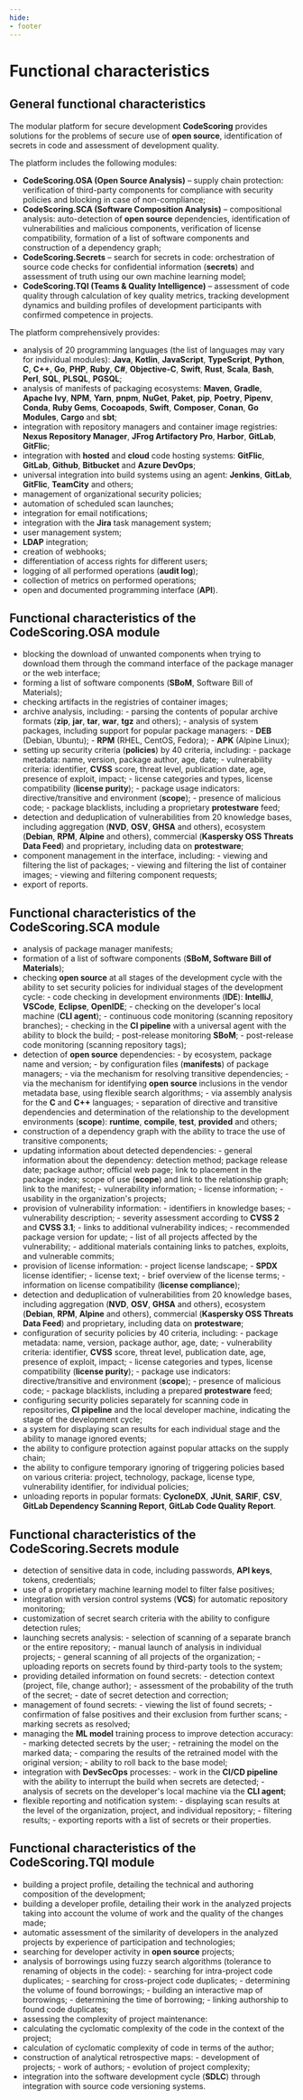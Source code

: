 ```yaml
---
hide:
- footer
---
```

# Functional characteristics

## General functional characteristics

The modular platform for secure development **CodeScoring** provides solutions for the problems of secure use of **open source**, identification of secrets in code and assessment of development quality.

The platform includes the following modules:

- **CodeScoring.OSA (Open Source Analysis)** – supply chain protection: verification of third-party components for compliance with security policies and blocking in case of non-compliance;
- **CodeScoring.SCA (Software Composition Analysis)** – compositional analysis: auto-detection of **open source** dependencies, identification of vulnerabilities and malicious components, verification of license compatibility, formation of a list of software components and construction of a dependency graph;
- **CodeScoring.Secrets** – search for secrets in code: orchestration of source code checks for confidential information (**secrets**) and assessment of truth using our own machine learning model;
- **CodeScoring.TQI (Teams & Quality Intelligence)** – assessment of code quality through calculation of key quality metrics, tracking development dynamics and building profiles of development participants with confirmed competence in projects.

The platform comprehensively provides:

- analysis of 20 programming languages (the list of languages may vary for individual modules): **Java**, **Kotlin**, **JavaScript**, **TypeScript**, **Python**, **C**, **C++**, **Go**, **PHP**, **Ruby**, **C#**, **Objective-C**, **Swift**, **Rust**, **Scala**, **Bash**, **Perl**, **SQL**, **PLSQL**, **PGSQL**;
- analysis of manifests of packaging ecosystems: **Maven**, **Gradle**, **Apache Ivy**, **NPM**, **Yarn**, **pnpm**, **NuGet**, **Paket**, **pip**, **Poetry**, **Pipenv**, **Conda**, **Ruby Gems**, **Cocoapods**, **Swift**, **Composer**, **Conan**, **Go Modules**, **Cargo** and **sbt**;
- integration with repository managers and container image registries: **Nexus Repository Manager**, **JFrog Artifactory Pro**, **Harbor**, **GitLab**, **GitFlic**;
- integration with **hosted** and **cloud** code hosting systems: **GitFlic**, **GitLab**, **Github**, **Bitbucket** and **Azure DevOps**;
- universal integration into build systems using an agent: **Jenkins**, **GitLab**, **GitFlic**, **TeamCity** and others;
- management of organizational security policies;
- automation of scheduled scan launches;
- integration for email notifications;
- integration with the **Jira** task management system;
- user management system;
- **LDAP** integration;
- creation of webhooks;
- differentiation of access rights for different users;
- logging of all performed operations (**audit log**);
- collection of metrics on performed operations;
- open and documented programming interface (**API**).

## Functional characteristics of the **CodeScoring.OSA** module

- blocking the download of unwanted components when trying to download them through the command interface of the package manager or the web interface;
- forming a list of software components (**SBoM**, Software Bill of Materials);
- checking artifacts in the registries of container images;
- archive analysis, including:
        - parsing the contents of popular archive formats (**zip**, **jar**, **tar**, **war**, **tgz** and others);
        - analysis of system packages, including support for popular package managers:
            - **DEB** (Debian, Ubuntu);
            - **RPM** (RHEL, CentOS, Fedora);
            - **APK** (Alpine Linux);
- setting up security criteria (**policies**) by 40 criteria, including:
        - package metadata: name, version, package author, age, date;
        - vulnerability criteria: identifier, **CVSS** score, threat level, publication date, age, presence of exploit, impact;
        - license categories and types, license compatibility (**license purity**);
        - package usage indicators: directive/transitive and environment (**scope**);
        - presence of malicious code;
        - package blacklists, including a proprietary **protestware** feed;
- detection and deduplication of vulnerabilities from 20 knowledge bases, including aggregation (**NVD**, **OSV**, **GHSA** and others), ecosystem (**Debian**, **RPM**, **Alpine** and others), commercial (**Kaspersky OSS Threats Data Feed**) and proprietary, including data on **protestware**;
- component management in the interface, including:
        - viewing and filtering the list of packages;
        - viewing and filtering the list of container images;
        - viewing and filtering component requests;
- export of reports.

## Functional characteristics of the **CodeScoring.SCA** module

- analysis of package manager manifests;
- formation of a list of software components (**SBoM, Software Bill of Materials**);
- checking **open source** at all stages of the development cycle with the ability to set security policies for individual stages of the development cycle:
        - code checking in development environments (**IDE**): **IntelliJ**, **VSCode**, **Eclipse**, **OpenIDE**;
        - checking on the developer's local machine (**CLI agent**);
        - continuous code monitoring (scanning repository branches);
        - checking in the **CI pipeline** with a universal agent with the ability to block the build;
        - post-release monitoring **SBoM**;
        - post-release code monitoring (scanning repository tags);
- detection of **open source** dependencies:
        - by ecosystem, package name and version;
        - by configuration files (**manifests**) of package managers;
        - via the mechanism for resolving transitive dependencies;
        - via the mechanism for identifying **open source** inclusions in the vendor metadata base, using flexible search algorithms;
        - via assembly analysis for the **C** and **C++** languages;
        - separation of directive and transitive dependencies and determination of the relationship to the development environments (**scope**): **runtime**, **compile**, **test**, **provided** and others;
- construction of a dependency graph with the ability to trace the use of transitive components;
- updating information about detected dependencies:
        - general information about the dependency: detection method; package release date; package author; official web page; link to placement in the package index; scope of use (**scope**) and link to the relationship graph; link to the manifest;
        - vulnerability information;
        - license information;
        - usability in the organization's projects;
- provision of vulnerability information:
        - identifiers in knowledge bases;
        - vulnerability description;
        - severity assessment according to **CVSS 2** and **CVSS 3.1**;
        - links to additional vulnerability indices;
        - recommended package version for update;
        - list of all projects affected by the vulnerability;
        - additional materials containing links to patches, exploits, and vulnerable commits;
- provision of license information:
        - project license landscape;
        - **SPDX** license identifier;
        - license text;
        - brief overview of the license terms;
        - information on license compatibility (**license compliance**);
- detection and deduplication of vulnerabilities from 20 knowledge bases, including aggregation (**NVD**, **OSV**, **GHSA** and others), ecosystem (**Debian**, **RPM**, **Alpine** and others), commercial (**Kaspersky OSS Threats Data Feed**) and proprietary, including data on **protestware**;
- configuration of security policies by 40 criteria, including:
        - package metadata: name, version, package author, age, date;
        - vulnerability criteria: identifier, **CVSS** score, threat level, publication date, age, presence of exploit, impact;
        - license categories and types, license compatibility (**license purity**);
        - package use indicators: directive/transitive and environment (**scope**);
        - presence of malicious code;
        - package blacklists, including a prepared **protestware** feed;
- configuring security policies separately for scanning code in repositories, **CI pipeline** and the local developer machine, indicating the stage of the development cycle;
- a system for displaying scan results for each individual stage and the ability to manage ignored events;
- the ability to configure protection against popular attacks on the supply chain;
- the ability to configure temporary ignoring of triggering policies based on various criteria: project, technology, package, license type, vulnerability identifier, for individual policies;
- unloading reports in popular formats: **CycloneDX**, **JUnit**, **SARIF**, **CSV**, **GitLab Dependency Scanning Report**, **GitLab Code Quality Report**.

## Functional characteristics of the **CodeScoring.Secrets** module

- detection of sensitive data in code, including passwords, **API keys**, tokens, credentials;
- use of a proprietary machine learning model to filter false positives;
- integration with version control systems (**VCS**) for automatic repository monitoring;
- customization of secret search criteria with the ability to configure detection rules;
- launching secrets analysis:
        - selection of scanning of a separate branch or the entire repository;
        - manual launch of analysis in individual projects;
        - general scanning of all projects of the organization;
        - uploading reports on secrets found by third-party tools to the system;
- providing detailed information on found secrets:
        - detection context (project, file, change author);
        - assessment of the probability of the truth of the secret;
        - date of secret detection and correction;
- management of found secrets:
        - viewing the list of found secrets;
        - confirmation of false positives and their exclusion from further scans;
        - marking secrets as resolved;
- managing the **ML model** training process to improve detection accuracy:
        - marking detected secrets by the user;
        - retraining the model on the marked data;
        - comparing the results of the retrained model with the original version;
        - ability to roll back to the base model;
- integration with **DevSecOps** processes:
        - work in the **CI/CD pipeline** with the ability to interrupt the build when secrets are detected;
        - analysis of secrets on the developer's local machine via the **CLI agent**;
- flexible reporting and notification system:
        - displaying scan results at the level of the organization, project, and individual repository;
        - filtering results;
        - exporting reports with a list of secrets or their properties.

## Functional characteristics of the **CodeScoring.TQI** module

- building a project profile, detailing the technical and authoring composition of the development;
- building a developer profile, detailing their work in the analyzed projects taking into account the volume of work and the quality of the changes made;
- automatic assessment of the similarity of developers in the analyzed projects by experience of participation and technologies;
- searching for developer activity in **open source** projects;
- analysis of borrowings using fuzzy search algorithms (tolerance to renaming of objects in the code):
        - searching for intra-project code duplicates;
        - searching for cross-project code duplicates;
        - determining the volume of found borrowings;
        - building an interactive map of borrowings;
        - determining the time of borrowing;
        - linking authorship to found code duplicates;
- assessing the complexity of project maintenance:
- calculating the cyclomatic complexity of the code in the context of the project;
- calculation of cyclomatic complexity of code in terms of the author;
- construction of analytical retrospective maps:
        - development of projects;
        - work of authors;
        - evolution of project complexity;
- integration into the software development cycle (**SDLC**) through integration with source code versioning systems.